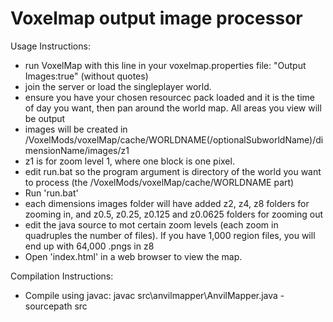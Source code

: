 Voxelmap output image processor
============

Usage Instructions:
* run VoxelMap with this line in your voxelmap.properties file: "Output Images:true" (without quotes)
* join the server or load the singleplayer world.
* ensure you have your chosen resourcec pack loaded and it is the time of day you want, then pan around the world map.  All areas you view will be output
* images will be created in /VoxelMods/voxelMap/cache/WORLDNAME(/optionalSubworldName)/dimensionName/images/z1
* z1 is for zoom level 1, where one block is one pixel.
* edit run.bat so the program argument is directory of the world you want to process (the /VoxelMods/voxelMap/cache/WORLDNAME part)
* Run 'run.bat' 
* each dimensions images folder will have added z2, z4, z8 folders for zooming in, and z0.5, z0.25, z0.125 and z0.0625 folders for zooming out
* edit the java source to mot certain zoom levels (each zoom in quadruples the number of files).  If you have 1,000 region files, you will end up with 64,000 .pngs in z8
* Open 'index.html' in a web browser to view the map.

Compilation Instructions:
* Compile using javac:
    javac src\anvilmapper\AnvilMapper.java -sourcepath src 

